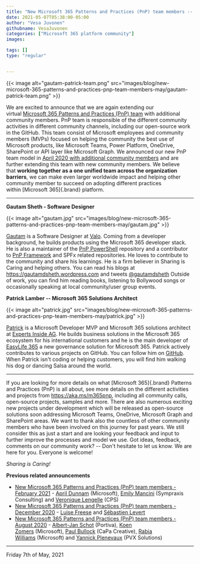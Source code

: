 ```yaml
---
title: "New Microsoft 365 Patterns and Practices (PnP) team members -- May 20215"
date: 2021-05-07T05:38:00-05:00
author: "Vesa Juvonen"
githubname: VesaJuvonen
categories: ["Microsoft 365 platform community"]
images:

tags: []
type: "regular"


---
```


{{< image alt="gautam-patrick-team.png" src="images/blog/new-microsoft-365-patterns-and-practices-pnp-team-members-may/gautam-patrick-team.png" >}}

We are excited to announce that we are again extending our
virtual [Microsoft 365 Patterns and Practices (PnP)
team](https://aka.ms/m365pnp) with additional community members. PnP
team is responsible of the different community activities in different
community channels, including our open-source work in the GitHub. This
team consist of Microsoft employees and community members (MVPs) focused
on helping the community the best use of Microsoft products, like
Microsoft Teams, Power Platform, OneDrive, SharePoint or API layer like
Microsoft Graph.
We announced our new PnP team model in [April 2020 with additional
community
members](https://developer.microsoft.com/microsoft-365/blogs/new-microsoft-365-patterns-and-practices-pnp-team-model-with-new-community-leads/) and
are further extending this team with new community members. We believe
that **working together as a one unified team across the organization
barriers**, we can make even larger worldwide impact and helping other
community member to succeed on adopting different practices
within [Microsoft 365]{.brand} platform.



------------------------------------------------------------------------

**Gautam Sheth - Software Designer**

{{< image alt="gautam.jpg" src="images/blog/new-microsoft-365-patterns-and-practices-pnp-team-members-may/gautam.jpg" >}}

[Gautam](https://github.com/gautamdsheth) is a Software Designer at
[Valo](https://www.valointranet.com). Coming from a developer
background, he builds products using the Microsoft 365 developer stack.
He is also a maintainer of the [PnP
PowerShell](https://pnp.github.io/powershell/) repository and a
contributor to [PnP Framework](https://pnp.github.io/pnpcore/) and SPFx
related repositories. He loves to contribute to the community and share
his learnings. He is a firm believer in Sharing is Caring and helping
others.
You can read his blogs at <https://gautamdsheth.wordpress.com> and
tweets [\@gautamdsheth](https://twitter.com/gautamdsheth)
Outside of work, you can find him reading books, listening to Bollywood
songs or occasionally speaking at local community/user group events.

**Patrick Lamber -- Microsoft 365 Solutions Architect**


{{< image alt="patrick.jpg" src="images/blog/new-microsoft-365-patterns-and-practices-pnp-team-members-may/patrick.jpg" >}}

[Patrick](https://github.com/plamber) is a Microsoft Developer MVP and
Microsoft 365 solutions architect at [Experts Inside
AG](https://www.expertsinside.com/). He builds business solutions in the
Microsoft 365 ecosystem for his international customers and he is the
main developer of [EasyLife 365](https://www.easylife365.cloud) a new
governance solution for Microsoft 365.
Patrick actively contributes to various projects on GitHub. You can
follow him on [GitHub](https://github.com/plamber).
When Patrick isn't coding or helping customers, you will find him
walking his dog or dancing Salsa around the world.


-----------------------------------------------------------------------

If you are looking for more details on what [Microsoft
365]{.brand} Patterns and Practices (PnP) is all about, see more details
on the different activities and projects from <https://aka.ms/m365pnp>,
including all community calls, open-source projects, samples and more.
There are also numerous exciting new projects under development which
will be released as open-source solutions soon addressing Microsoft
Teams, OneDrive, Microsoft Graph and SharePoint areas. We want to thank
also the countless of other community members who have been involved on
this journey for past years. We still consider this as just a start and
are looking your feedback and input to further improve the processes and
model we use.
Got ideas, feedback, comments on our community work? -- Don't hesitate
to let us know. We are here for you. Everyone is welcome!

*Sharing is Caring!*

**Previous related announcements**

-   [New Microsoft 365 Patterns and Practices (PnP) team members -
    February
    2021](https://developer.microsoft.com/microsoft-365/blogs/new-microsoft-365-patterns-and-practices-pnp-team-members-february-2021/)
    - [April
    Dunnam](https://www.twitter.com/aprildunnam "https://www.twitter.com/aprildunnam") (Microsoft),
    [Emily Mancini](https://twitter.com/EEMancini) (Sympraxis
    Consulting) and [Veronique
    Lengelle](https://twitter.com/veronicageek) (CPS)
-   [New Microsoft 365 Patterns and Practices (PnP) team members -
    December
    2020](https://developer.microsoft.com/microsoft-365/blogs/new-microsoft-365-patterns-and-practices-pnp-team-members-2/) - [Luise
    Freese](https://twitter.com/LuiseFreese) and [Sébastien
    Levert](https://twitter.com/sebastienlevert/) 
-   [New Microsoft 365 Patterns and Practices (PnP) team members -
    August
    2020](https://developer.microsoft.com/microsoft-365/blogs/new-microsoft-365-patterns-and-practices-pnp-team-members/) -
    [Albert-Jan Schot](https://twitter.com/appieschot) (Portiva), [Koen
    Zomers](https://twitter.com/koenzomers) (Microsoft), [Paul
    Bullock](https://twitter.com/pkbullock) (CaPa Creative), [Rabia
    Williams](https://twitter.com/williamsrabia) (Microsoft)
    and [Yannick Plenevaux](https://twitter.com/yp_code) (PVX Solutions)
    
-----------------------------------------------------------------------

Friday 7th of May, 2021
